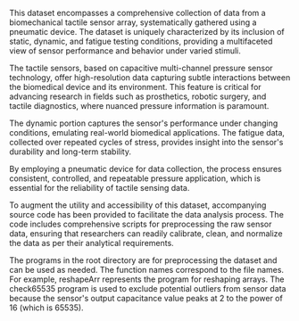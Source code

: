 This dataset encompasses a comprehensive collection of data from a biomechanical tactile sensor array, systematically gathered using a pneumatic device. The dataset is uniquely characterized by its inclusion of static, dynamic, and fatigue testing conditions, providing a multifaceted view of sensor performance and behavior under varied stimuli.

The tactile sensors, based on capacitive multi-channel pressure sensor technology, offer high-resolution data capturing subtle interactions between the biomedical device and its environment. This feature is critical for advancing research in fields such as prosthetics, robotic surgery, and tactile diagnostics, where nuanced pressure information is paramount.

The dynamic portion captures the sensor's performance under changing conditions, emulating real-world biomedical applications. The fatigue data, collected over repeated cycles of stress, provides insight into the sensor's durability and long-term stability.

By employing a pneumatic device for data collection, the process ensures consistent, controlled, and repeatable pressure application, which is essential for the reliability of tactile sensing data. 

To augment the utility and accessibility of this dataset, accompanying source code has been provided to facilitate the data analysis process. The code includes comprehensive scripts for preprocessing the raw sensor data, ensuring that researchers can readily calibrate, clean, and normalize the data as per their analytical requirements.

The programs in the root directory are for preprocessing the dataset and can be used as needed. The function names correspond to the file names. For example, reshapeArr represents the program for reshaping arrays. The check65535 program is used to exclude potential outliers from sensor data because the sensor's output capacitance value peaks at 2 to the power of 16 (which is 65535).
